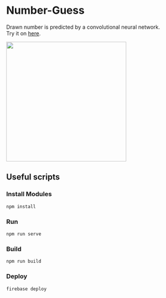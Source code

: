 # Number-Guess
Drawn number is predicted by a convolutional neural network.</br>
Try it on <a href="http://number-guess-cnn.s3-website.eu-central-1.amazonaws.com">here</a>.

<p>
  <img src="https://user-images.githubusercontent.com/22731894/81508354-47b29d00-930c-11ea-9c88-d9aa7fed50ef.png" width="320">
</p>

## Useful scripts
### Install Modules
`npm install`
### Run
`npm run serve`
### Build
`npm run build`
### Deploy
`firebase deploy`
